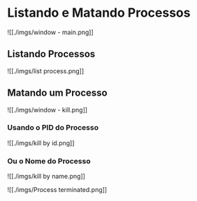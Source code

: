 # Listando e Matando Processos

![[./imgs/window - main.png]]

## Listando Processos

![[./imgs/list process.png]]

## Matando um Processo

![[./imgs/window - kill.png]]

### Usando o PID do Processo
![[./imgs/kill  by id.png]]

### Ou o Nome do Processo
![[./imgs/kill by name.png]]

![[./imgs/Process terminated.png]]
